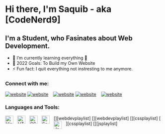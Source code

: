 # Hi there, I'm Saquib - aka [CodeNerd9] 

## I'm a Student, who Fasinates about Web Development.


- 🌱 I’m currently learning everything 🤣
- 🥅 2022 Goals: To Build my Own Website
- ⚡ Fun fact: I quit everything not instresting to me anymore.

### Connect with me:

[![website](./img/twitter-light.svg)](https://twitter.com/#gh-light-mode-only)
[![website](./img/twitter-dark.svg)](https://twitter.com/iamshadow2021#gh-dark-mode-only)
&nbsp;&nbsp;
[![website](./img/linkedin-light.svg)](https://www.linkedin.com/in/saquib-bin-halim-2778a322b#gh-light-mode-only)
[![website](./img/linkedin-dark.svg)](https://www.linkedin.com/in/saquib-bin-halim-2778a322b/#gh-dark-mode-only)
&nbsp;&nbsp;
[![website](./img/instagram-light.svg)](https://www.instagram.com/intotheshad.ows_/#gh-light-mode-only)


### Languages and Tools:

[<img align="left" alt="Visual Studio Code" width="26px" src="https://cdn.jsdelivr.net/gh/devicons/devicon/icons/vscode/vscode-original.svg" style="padding-right:10px;" />][webdevplaylist]
[<img align="left" alt="HTML5" width="26px" src="https://cdn.jsdelivr.net/gh/devicons/devicon/icons/html5/html5-original.svg" style="padding-right:10px;" />][webdevplaylist]
[<img align="left" alt="CSS3" width="26px" src="https://cdn.jsdelivr.net/gh/devicons/devicon/icons/css3/css3-original.svg" style="padding-right:10px;" />][cssplaylist]
[<img align="left" alt="Sass" width="26px" src="https://cdn.jsdelivr.net/gh/devicons/devicon/icons/sass/sass-original.svg" style="padding-right:10px;" />][cssplaylist]
[<img align="left" alt="JavaScript" width="26px" src="https://cdn.jsdelivr.net/gh/devicons/devicon/icons/javascript/javascript-original.svg" style="padding-right:10px;" />][jsplaylist]




